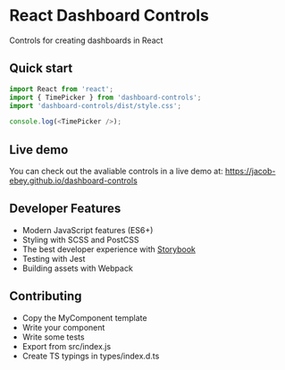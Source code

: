 # React Dashboard Controls

Controls for creating dashboards in React

## Quick start

```javascript
import React from 'react';
import { TimePicker } from 'dashboard-controls';
import 'dashboard-controls/dist/style.css';

console.log(<TimePicker />);
```

## Live demo

You can check out the avaliable controls in a live demo at: https://jacob-ebey.github.io/dashboard-controls

## Developer Features

- Modern JavaScript features (ES6+)
- Styling with SCSS and PostCSS
- The best developer experience with [Storybook](https://github.com/storybooks/storybook)
- Testing with Jest
- Building assets with Webpack

## Contributing

- Copy the MyComponent template
- Write your component
- Write some tests
- Export from src/index.js
- Create TS typings in types/index.d.ts

